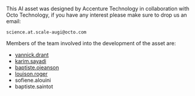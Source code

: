 This AI asset was designed by Accenture Technology in collaboration with Octo Technology, if you have any interest please make sure to drop us an email:

    science.at.scale-augi@octo.com

Members of the team involved into the development of the asset are:

- [yannick.drant](yannick.drant@octo.com)
- [karim.sayadi](karim.sayadi@octo.com)
- [baptiste.ojeanson](baptiste.ojeanson@octo.com)
- [louison.roger](louison.roger@octo.com)
- sofiene.alouini
- baptiste.saintot


